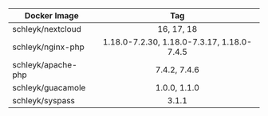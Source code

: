 
| Docker Image        |      Tag                           |
|---------------------|:----------------------------------:|
| schleyk/nextcloud   | 16, 17, 18                         |
| schleyk/nginx-php   | 1.18.0-7.2.30, 1.18.0-7.3.17, 1.18.0-7.4.5        |
| schleyk/apache-php  | 7.4.2, 7.4.6
| schleyk/guacamole   | 1.0.0, 1.1.0                       |
| schleyk/syspass     | 3.1.1
